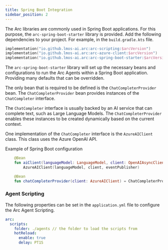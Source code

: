 ```yaml
---
title: Spring Boot Integration
sidebar_position: 2
---
```


The Arc libraries are commonly used in Spring Boot applications.
For this purpose, the `arc-spring-boot-starter` library is provided.
Add the following dependencies to your project.
For example, in the `build.gradle.kts` file.

```kts
implementation("io.github.lmos-ai.arc:arc-scripting:$arcVersion")
implementation("io.github.lmos-ai.arc:arc-azure-client:$arcVersion")
implementation("io.github.lmos-ai.arc:arc-spring-boot-starter:$arcVersion")
```

The `arc-spring-boot-starter` library will set up the necessary beans and configurations
to run the Arc Agents within a Spring Boot application. Providing many defaults that can be overridden.

The only bean that is required to be defined is the `ChatCompleterProvider` bean.
The `ChatCompleterProvider` bean provides instances of the `ChatCompleter` interface.

The `ChatCompleter` interface is usually backed by an AI service that can complete text,
such as Large Language Models.
The `ChatCompleterProvider` enables these instances to be created dynamically
based on the current context.

One implementation of the `ChatCompleter` interface is the `AzureAIClient` class.
This class uses the Azure OpenAI API.

Example of Spring Boot configuration
```kotlin
    @Bean
    fun aiClient(languageModel: LanguageModel, client: OpenAIAsyncClient, eventPublisher: EventPublisher) =
        AzureAIClient(languageModel, client, eventPublisher)

    @Bean
    fun chatCompleterProvider(client: AzureAIClient) = ChatCompleterProvider { client }
```

### Agent Scripting

The following properties can be set in the `application.yml` file 
to configure the Arc Agent Scripting.

```yaml
arc:
  scripts:
    folder: ./agents // the folder to load the scripts from
    hotReload:
      enable: true
      delay: PT1S 
```
